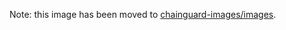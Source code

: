 Note: this image has been moved to [chainguard-images/images](https://github.com/chainguard-images/images/tree/main/images/gcc-glibc).


